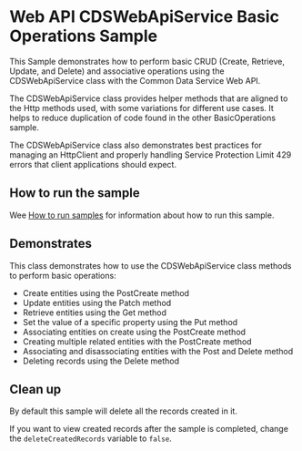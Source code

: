 # Web API CDSWebApiService Basic Operations Sample

This Sample demonstrates how to perform basic CRUD (Create, Retrieve, Update, and Delete) and associative operations using the CDSWebApiService class with the Common Data Service Web API.

The CDSWebApiService class provides helper methods that are aligned to the  Http methods used, with some variations for different use cases. It helps to reduce duplication of code found in the other BasicOperations sample.

The CDSWebApiService class also demonstrates best practices for managing an HttpClient and properly handling Service Protection Limit 429 errors that client applications should expect.

## How to run the sample

Wee [How to run samples](https://github.com/microsoft/PowerApps-Samples/blob/master/cds/README.md) for information about how to run this sample.

## Demonstrates

This class demonstrates how to use the CDSWebApiService class methods to perform basic operations:

- Create entities using the PostCreate method
- Update entities using the Patch method
- Retrieve entities using the Get method
- Set the value of a specific property using the Put method
- Associating entities on create using the PostCreate method
- Creating multiple related entities with the PostCreate method
- Associating and disassociating entities with the Post and Delete method
- Deleting records using the Delete method

## Clean up

By default this sample will delete all the records created in it.

If you want to view created records after the sample is completed, change the `deleteCreatedRecords` variable to `false`.
